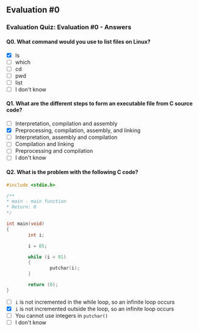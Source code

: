 ## Evaluation #0
### Evaluation Quiz: Evaluation #0 - Answers

#### Q0. What command would you use to list files on Linux?
- [x] ls
- [ ] which
- [ ] cd
- [ ] pwd
- [ ] list
- [ ] I don't know

#### Q1. What are the different steps to form an executable file from C source code?
- [ ] Interpretation, compilation and assembly
- [x] Preprocessing, compilation, assembly, and linking
- [ ] Interpretation, assembly and compilation
- [ ] Compilation and linking
- [ ] Preprocessing and compilation
- [ ] I don't know 

#### Q2. What is the problem with the following C code?
```C
#include <stdio.h>

/**
* main - main function 
* Return: 0
*/

int main(void)
{
        int i;

        i = 65;

        while (i < 91)
        {
                putchar(i);
        }

        return (0);
}
```

- [ ] `i` is not incremented in the while loop, so an infinite loop occurs
- [x] `i` is not incremented outside the loop, so an infinite loop occurs
- [ ] You cannot use integers in `putchar()`
- [ ] I don't know
